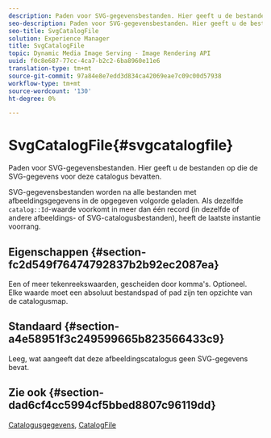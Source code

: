 ```yaml
---
description: Paden voor SVG-gegevensbestanden. Hier geeft u de bestanden op die de SVG-gegevens voor deze catalogus bevatten.
seo-description: Paden voor SVG-gegevensbestanden. Hier geeft u de bestanden op die de SVG-gegevens voor deze catalogus bevatten.
seo-title: SvgCatalogFile
solution: Experience Manager
title: SvgCatalogFile
topic: Dynamic Media Image Serving - Image Rendering API
uuid: f0c8e687-77cc-4ca7-b2c2-6ba8960e11e6
translation-type: tm+mt
source-git-commit: 97a84e8e7edd3d834ca42069eae7c09c00d57938
workflow-type: tm+mt
source-wordcount: '130'
ht-degree: 0%

---
```



# SvgCatalogFile{#svgcatalogfile}

Paden voor SVG-gegevensbestanden. Hier geeft u de bestanden op die de SVG-gegevens voor deze catalogus bevatten.

SVG-gegevensbestanden worden na alle bestanden met afbeeldingsgegevens in de opgegeven volgorde geladen. Als dezelfde `catalog::Id`-waarde voorkomt in meer dan één record (in dezelfde of andere afbeeldings- of SVG-catalogusbestanden), heeft de laatste instantie voorrang.

## Eigenschappen {#section-fc2d549f76474792837b2b92ec2087ea}

Een of meer tekenreekswaarden, gescheiden door komma&#39;s. Optioneel. Elke waarde moet een absoluut bestandspad of pad zijn ten opzichte van de catalogusmap.

## Standaard {#section-a4e58951f3c249599665b823566433c9}

Leeg, wat aangeeft dat deze afbeeldingscatalogus geen SVG-gegevens bevat.

## Zie ook {#section-dad6cf4cc5994cf5bbed8807c96119dd}

[Catalogusgegevens](../../../../../is-api/image-catalog/image-serving-api-ref/c-image-catalog-reference/c-overview/c-catalog-data-fields/c-catalog-data-fields.md#concept-b19581028ec44f98b9f5943624403d29),  [CatalogFile](../../../../../is-api/image-catalog/image-serving-api-ref/c-image-catalog-reference/c-attributes-reference/r-catalogfile.md#reference-16498bb4cb33458697c1ab002ea8db79)
